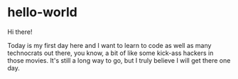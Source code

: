 # hello-world
Hi there!

Today is my first day here and I want to learn to code as well as many technocrats out there, you know, a bit of like some kick-ass hackers in those movies.
It's still a long way to go, but I truly believe I will get there one day.
